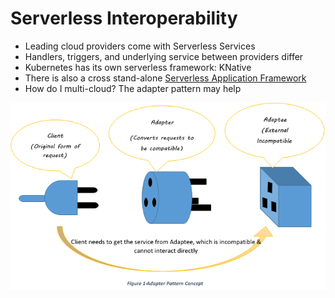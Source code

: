 # Serverless Interoperability

* Leading cloud providers come with Serverless Services
* Handlers, triggers, and underlying service between providers differ
* Kubernetes has its own serverless framework: KNative
* There is also a cross stand-alone [Serverless Application Framework](https://serverless.com/)
* How do I multi-cloud? The adapter pattern may help

[![](/media/adapter-pattern.png)](https://blog.usejournal.com/adapter-design-pattern-acd51418572f)



